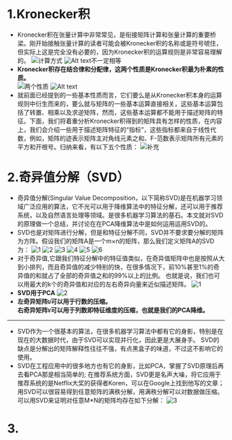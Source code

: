 # 1.Kronecker积
- Kronecker积在张量计算中非常常见，是衔接矩阵计算和张量计算的重要桥梁。刚开始接触张量计算的读者可能会被Kronecker积的名称或是符号唬住，但实际上这是完全没有必要的，因为Kronecker积的运算规则是非常容易理解的。
![计算方式](/jpg/屏幕截图%202024-01-27%20112648.png)
![Alt text](image.png)不一定相等
- **Kronecker积存在结合律和分配律，这两个性质是Kronecker积最为朴素的性质。**    
![两个性质](/jpg/屏幕截图%202024-01-27%20113205.png)
![Alt text](image-1.png)
- 就前面已经提到的一些基本性质而言，它们要么是从Kronecker积本身的运算规则中衍生而来的，要么就与矩阵的一些基本运算直接相关，这些基本运算包括了转置、相乘以及求逆矩阵，然而，这些基本运算都不能用于描述矩阵的特征。下面，我们将着重分析Kronecker积得到的矩阵具有怎样的性质，在内容上，我们会介绍一些用于描述矩阵特征的“指标”，这些指标都来自于线性代数，例如，矩阵的迹表示矩阵主对角线元素之和、F-范数表示矩阵所有元素的平方和开根号。归纳来看，有以下五个性质：
![补充](/jpg/屏幕截图%202024-01-27%20113358.png)

# 2.奇异值分解（SVD）
- 奇异值分解(Singular Value Decomposition，以下简称SVD)是在机器学习领域广泛应用的算法，它不光可以用于降维算法中的特征分解，还可以用于推荐系统，以及自然语言处理等领域。是很多机器学习算法的基石。本文就对SVD的原理做一个总结，并讨论在在PCA降维算法中是如何运用运用SVD的。
- SVD也是对矩阵进行分解，但是和特征分解不同，SVD并不要求要分解的矩阵为方阵。假设我们的矩阵A是一个m×n的矩阵，那么我们定义矩阵A的SVD为：
![1](/jpg/屏幕截图%202024-01-27%20125512.png)
![2](/jpg/屏幕截图%202024-01-27%20130122.png)
![3](/jpg/屏幕截图%202024-01-27%20130140.png)
![4](/jpg/屏幕截图%202024-01-27%20130342.png)
![5](/jpg/屏幕截图%202024-01-27%20130410.png)
![6](/jpg/屏幕截图%202024-01-27%20130429.png)
- 对于奇异值,它跟我们特征分解中的特征值类似，在奇异值矩阵中也是按照从大到小排列，而且奇异值的减少特别的快，在很多情况下，前10%甚至1%的奇异值的和就占了全部的奇异值之和的99%以上的比例。
也就是说，我们也可以用最大的k个的奇异值和对应的左右奇异向量来近似描述矩阵。
![1](/jpg/屏幕截图%202024-01-27%20130915.png)
- **SVD用于PCA**
![2](/jpg/屏幕截图%202024-01-27%20131044.png)
- **左奇异矩阵`U`可以用于行数的压缩。    
  右奇异矩阵`V`可以用于列数即特征维度的压缩，也就是我们的PCA降维。**
___
- SVD作为一个很基本的算法，在很多机器学习算法中都有它的身影，特别是在现在的大数据时代，由于SVD可以实现并行化，因此更是大展身手。
SVD的缺点是分解出的矩阵解释性往往不强，有点黑盒子的味道，不过这不影响它的使用。
- SVD在工程应用中的很多地方也有它的身影，比如PCA，掌握了SVD原理后再去看PCA那是相当简单的; 在推荐系统方面，SVD更是名声大噪，将它应用于推荐系统的是Netflix大奖的获得者Koren，可以在Google上找到他写的文章；用SVD可以很容易得到任意矩阵的满秩分解，用满秩分解可以对数据做压缩。可以用SVD来证明对任意M*N的矩阵均存在如下分解：
![3](/jpg/20200505195130763.png)

# 3.